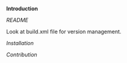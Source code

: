 **Introduction**


*README* 

Look at build.xml file for version management.

*Installation*


*Contribution*